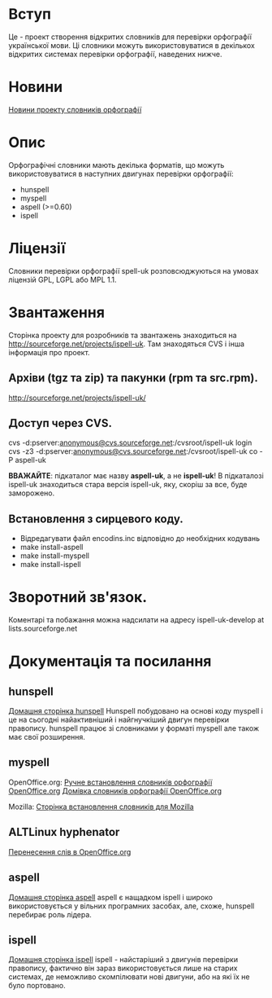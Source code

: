 # Вступ #

Це - проект створення відкритих словників для перевірки орфографії української мови.
Ці словники можуть використовуватися в декількох відкритих системах перевірки орфографії, наведених нижче.

# Новини #

[Новини проекту словників орфографії](spelling_uk_news.md)

# Опис #

Орфографічні словники мають декілька форматів, що можуть використовуватися в наступних двигунах перевірки орфографії:
  * hunspell
  * myspell
  * aspell (>=0.60)
  * ispell

# Ліцензії #

Словники перевірки орфографії spell-uk розповсюджуються на умовах ліцензій GPL, LGPL або MPL 1.1.

# Звантаження #

Сторінка проекту для розробників та звантажень знаходиться на http://sourceforge.net/projects/ispell-uk. Там знаходяться CVS і інша інформація про проект.

## Архіви (tgz та zip) та пакунки (rpm та src.rpm). ##

http://sourceforge.net/projects/ispell-uk/

## Доступ через CVS. ##

cvs -d:pserver:anonymous@cvs.sourceforge.net:/cvsroot/ispell-uk login
cvs -z3 -d:pserver:anonymous@cvs.sourceforge.net:/cvsroot/ispell-uk co -P aspell-uk

**ВВАЖАЙТЕ**: підкаталог має назву **aspell-uk**, а не **ispell-uk**! В підкаталозі ispell-uk знаходиться стара версія ispell-uk, яку, скоріш за все, буде заморожено.


## Встановлення з сирцевого коду. ##

  * Відредагувати файл encodins.inc відповідно до необхідних кодувань
  * make install-aspell
  * make install-myspell
  * make install-ispell

# Зворотний зв'язок. #

Коментарі та побажання можна надсилати на адресу ispell-uk-develop at lists.sourceforge.net


# Документація та посилання #

## hunspell ##
[Домашня сторінка hunspell](http://hunspell.sourceforge.net/)
Hunspell побудовано на основі коду myspell і це на сьогодні найактивніший і найгнучкіший двигун перевірки правопису. hunspell працює зі словниками у форматі myspell але також має свої розширення.

## myspell ##

OpenOffice.org:
[Ручне встановлення словників орфографії OpenOffice.org](http://lingucomponent.openoffice.org/manual_instal.html)
[Домівка словників орфографії OpenOffice.org](http://lingucomponent.openoffice.org/dictionary.html)

Mozilla:
[Сторінка встановлення словників для Mozilla](http://spellchecker.mozdev.org/installation.html)

## ALTLinux hyphenator ##
[Перенесення слів в OpenOffice.org](http://lingucomponent.openoffice.org/hyphenator.html)

## aspell ##
[Домашня сторінка aspell](http://aspell.sourceforge.net/)
aspell є нащадком ispell і широко використовується у вільних програмних засобах, але, схоже, hunspell перебирає роль лідера.

## ispell ##
[Домашня сторінка ispell](http://lasr.cs.ucla.edu/geoff/ispell.html)
ispell - найстаріший з двигунів перевірки правопису, фактично він зараз використовується лише на старих системах, де неможливо скомпілювати нові двигуни, або на які їх не було портовано.
